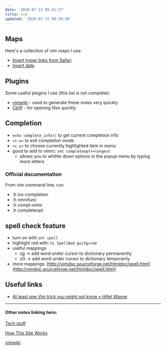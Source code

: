 ```yaml
---
date: '2020-07-13 05:41:57'
title: vim
updated: '2020-07-15 09:30:40'
---
```

## Maps
Here's a collection of vim maps I use:
* [Insert hyper links from Safari](/Insert-hyper-links)
* [Insert date](/Insert-date)

## Plugins
Some useful plugins I use (this list is not complete):
* [vimwiki](/vimwiki) - used to generate these notes very quickly
* [CtrlP](/CtrlP) - for opening files quickly

## Completion

* `echo complete_info()` to get current completion info
* `<c-e>` to exit completion mode
* `<c-y>` to choose currently highlighted item in menu
* good to add to vimrc: `set completeopt+=longest`
  * allows you to whittle down options in the popup menu by typing more letters

### Official documentation
From vim command line, run:
* :h ins-completion
* :h omnifunc
* :h compl-omni
* :h completeopt

## spell check feature
* turn on with `set spell`
* highlight red with: `hi SpellBad guifg=red`
* useful mappings
  * zg -> add word under cursor to dictionary permanently
  * zG -> add word under cursor to dictionary temporarily
* more mappings:
  [http://vimdoc.sourceforge.net/htmldoc/spell.html](http://vimdoc.sourceforge.net/htmldoc/spell.html)

## Useful links
* [At least one Vim trick you might not know • Hillel
  Wayne](https://www.hillelwayne.com/post/intermediate-vim/)

---
#### Other notes linking here:

[Tech stuff](/Tech-stuff)

[How This Site Works](/How-this-site-is-built)

[vimwiki](/vimwiki)
